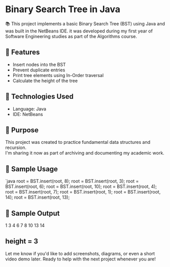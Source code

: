 # Binary Search Tree in Java

📚 This project implements a basic Binary Search Tree (BST) using Java and was built in the NetBeans IDE.
it was developed during my first year of Software Engineering studies as part of the Algorithms course.

## 🔧 Features

- Insert nodes into the BST
- Prevent duplicate entries
- Print tree elements using In-Order traversal
- Calculate the height of the tree

## 📁 Technologies Used

- Language: Java
- IDE: NetBeans

## 🧠 Purpose

This project was created to practice fundamental data structures and recursion.  
I'm sharing it now as part of archiving and documenting my academic work.

## 📌 Sample Usage

`java
root = BST.insert(root, 8);
root = BST.insert(root, 3);
root = BST.insert(root, 6);
root = BST.insert(root, 10);
root = BST.insert(root, 4);
root = BST.insert(root, 7);
root = BST.insert(root, 1);
root = BST.insert(root, 14);
root = BST.insert(root, 13);

## 📌 Sample Output

1
3
4
6
7
8
10
13
14

## height = 3

Let me know if you'd like to add screenshots, diagrams, or even a short video demo later. Ready to help with the next project whenever you are!
